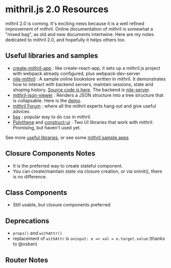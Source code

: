 # mithril.js 2.0 Resources

mithril 2.0 is coming. It's exciting news because it is a well refined improvement of mithril. Online documentation of mithril is somewhat a "mixed bag", as old and new documents intertwine. Here are my notes dedicated to mithril 2.0, and hopefully it helps others too.


## Useful libraries and samples
* [create-mithril-app](https://www.npmjs.com/package/create-mithril-app) : like create-react-app, it sets up a mithril.js project with webpack already configured, plus webpack-dev-server
* [nile-mithril](https://nile-mithril.idgen.com) : A sample online bookstore written in mithril. It demonstrates how to interact with backend servers, maintain sessions, state and shoping history. [Source code is here](https://github.com/highmountaintea/nile-mithril). The backend is [nile-server](https://www.npmjs.com/package/nile-server). 
* [mithril-json-viewer](https://www.npmjs.com/package/mithril-json-viewer) : Renders a JSON structure into a tree structure that is collapsable. Here is the [demo](https://hungry-raman-deb8e1.netlify.com/).
* [mithril Forum](https://gitter.im/mithriljs/mithril.js) : where all the mithril experts hang out and give useful advices
* [bss](https://www.npmjs.com/package/bss) : popular way to do css in mithril.
* [Polythene](https://arthurclemens.github.io/polythene-demos/mithril/#/) and [construct-ui](https://vrimar.github.io/construct-ui/#/introduction/getting-started) : Two UI libraries that work with mithril. Promising, but haven't used yet.

See more [useful libraries](useful-libraries.md), or see some [mithril sample apps](sample-apps.md)

## Closure Components Notes
* It is the preferred way to create stateful component.
* You can create/maintain state via closure creation, or via oninit(), there is no difference.

## Class Components
* Still usable, but closure components preferred

## Deprecations
* `props()` and `withAttr()`
* replacement of `withAttr` is `oninput: e => val = e.target.value` (thanks to @osban)

## Router Notes
